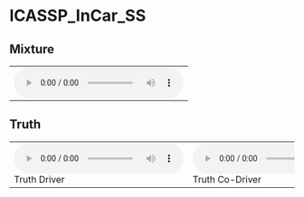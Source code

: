 # ICASSP_InCar_SS



## Mixture

<table>
  <tr>
    <td>
      <audio controls>
        <source src="./Audio_samples/MusicTruth_0_set1.wav" type="audio/wav">
        Your browser does not support the audio element.

      </audio>
      <figcaption> Mixture Mic 0 </figcaption>
    </td>
    <td>
      <audio controls>
        <source src="audio2.mp3" type="audio/mpeg">
        Your browser does not support the audio element.
      </audio>
      <figcaption> Mixture Mic 1 </figcaption>
    </td>
    <td>
      <audio controls>
        <source src="audio3.mp3" type="audio/mpeg">
        Your browser does not support the audio element.
      </audio>
      <figcaption> Mixture Mic 2 </figcaption>
    </td>
    <td>
      <audio controls>
        <source src="audio4.mp3" type="audio/mpeg">
        Your browser does not support the audio element.
      </audio>
      <figcaption> Mixture Mic 3 </figcaption>
    </td>
  </tr>
</table>

## Truth

<table>
  <tr>
    <td>
      <audio controls>
        <source src="audio1.mp3" type="audio/mpeg">
        Your browser does not support the audio element.
      </audio>
      <figcaption> Truth Driver </figcaption>
    </td>
    <td>
      <audio controls>
        <source src="audio2.mp3" type="audio/mpeg">
        Your browser does not support the audio element.
      </audio>
      <figcaption> Truth  Co-Driver </figcaption>
    </td>
    <td>
      <audio controls>
        <source src="audio3.mp3" type="audio/mpeg">
        Your browser does not support the audio element.
      </audio>
      <figcaption> Truth  Passenger </figcaption>
    </td>
    <td>
      <audio controls>
        <source src="audio4.mp3" type="audio/mpeg">
        Your browser does not support the audio element.
      </audio>
      <figcaption> Truth  Co-Passenger </figcaption>
    </td>
  </tr>
</table>







